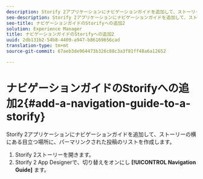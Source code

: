 ```yaml
---
description: Storify 2アプリケーションにナビゲーションガイドを追加して、ストーリーの横にある目立つ場所に、パーマリンクされた投稿のリストを作成します。
seo-description: Storify 2アプリケーションにナビゲーションガイドを追加して、ストーリーの横にある目立つ場所に、パーマリンクされた投稿のリストを作成します。
seo-title: ナビゲーションガイドのStorifyへの追加2
solution: Experience Manager
title: ナビゲーションガイドのStorifyへの追加2
uuid: 2db131b2-54b8-4409-a947-b86169656cad
translation-type: tm+mt
source-git-commit: 67aeb3de964473b326c88c3a3f81ff48a6a12652

---
```



# ナビゲーションガイドのStorifyへの追加2{#add-a-navigation-guide-to-a-storify}

Storify 2アプリケーションにナビゲーションガイドを追加して、ストーリーの横にある目立つ場所に、パーマリンクされた投稿のリストを作成します。

1. Storify 2ストーリーを開きます。
1. Storify 2 App Designerで、切り替えをオンにし **[!UICONTROL Navigation Guide]** ます。
